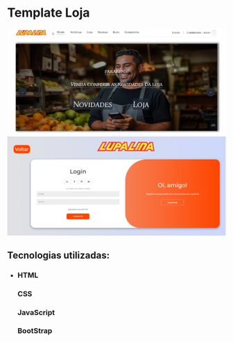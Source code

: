 <h1>Template Loja</h1>
<img src="./image.png">
<img src="./image1.png">
<h2>Tecnologias utilizadas:</h2>
<ul>
  <li>
    <h3>HTML</h3>
    <h3>CSS</h3>
    <h3>JavaScript</h3>
    <h3>BootStrap</h3>
  </li>
</ul>
